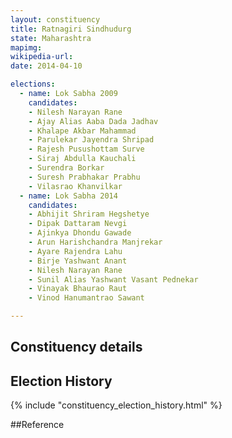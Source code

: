 ```yaml
---
layout: constituency
title: Ratnagiri Sindhudurg
state: Maharashtra
mapimg: 
wikipedia-url: 
date: 2014-04-10

elections: 
  - name: Lok Sabha 2009
    candidates: 
    - Nilesh Narayan Rane 
    - Ajay Alias Aaba Dada Jadhav 
    - Khalape Akbar Mahammad 
    - Parulekar Jayendra Shripad 
    - Rajesh Pusushottam Surve 
    - Siraj Abdulla Kauchali 
    - Surendra Borkar 
    - Suresh Prabhakar Prabhu 
    - Vilasrao Khanvilkar  
  - name: Lok Sabha 2014
    candidates: 
    - Abhijit Shriram Hegshetye 
    - Dipak Dattaram Nevgi 
    - Ajinkya Dhondu Gawade 
    - Arun Harishchandra Manjrekar 
    - Ayare Rajendra Lahu 
    - Birje Yashwant Anant 
    - Nilesh Narayan Rane 
    - Sunil Alias Yashwant Vasant Pednekar 
    - Vinayak Bhaurao Raut 
    - Vinod Hanumantrao Sawant  

---
```


## Constituency details


## Election History
{% include "constituency_election_history.html" %}

##Reference
